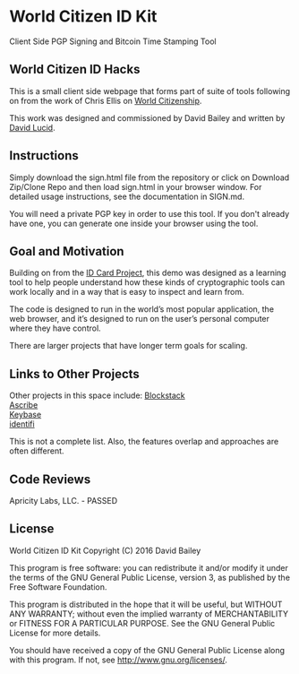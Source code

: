 # World Citizen ID Kit

Client Side PGP Signing and Bitcoin Time Stamping Tool 

## World Citizen ID Hacks

This is a small client side webpage that forms part of suite of tools following on from the work of Chris Ellis on [World Citizenship](https://github.com/MrChrisJ/World-Citizenship).  

This work was designed and commissioned by David Bailey and written by [David Lucid](http://davidlucid.com/).

## Instructions

Simply download the sign.html file from the repository or click on Download Zip/Clone Repo and then load sign.html in your browser window. For detailed usage instructions, see the documentation in SIGN.md.

You will need a private PGP key in order to use this tool. If you don't already have one, you can generate one inside your browser using the tool.

## Goal and Motivation

Building on from the [ID Card Project](http://citizen.cards/), this demo was designed as a learning tool to help people understand how these kinds of cryptographic tools can work locally and in a way that is easy to inspect and learn from.  

The code is designed to run in the world’s most popular application, the web browser, and it’s designed to run on the user’s personal computer where they have control.  

There are larger projects that have longer term goals for scaling.

## Links to Other Projects

Other projects in this space include:
[Blockstack](https://blockstack.org/)  
[Ascribe](https://www.ascribe.io/)  
[Keybase](https://keybase.io)  
[identifi](http://identifi.org/)  

This is not a complete list. Also, the features overlap and approaches are often different.

## Code Reviews

Apricity Labs, LLC. - PASSED

## License

World Citizen ID Kit Copyright (C) 2016 David Bailey

This program is free software: you can redistribute it and/or modify
it under the terms of the GNU General Public License, version 3, as
published by the Free Software Foundation.

This program is distributed in the hope that it will be useful,
but WITHOUT ANY WARRANTY; without even the implied warranty of
MERCHANTABILITY or FITNESS FOR A PARTICULAR PURPOSE.  See the
GNU General Public License for more details.

You should have received a copy of the GNU General Public License
along with this program.  If not, see <http://www.gnu.org/licenses/>.